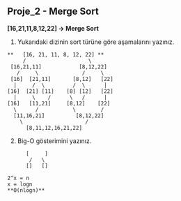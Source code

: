 ## Proje_2 - Merge Sort

**[16,21,11,8,12,22] -> Merge Sort**

1. Yukarıdaki dizinin sort türüne göre aşamalarını yazınız.

```
**   [16, 21, 11, 8, 12, 22] **
     /                    \
 [16,21,11]            [8,12,22]  
   /     \              /     \
 [16]  [21,11]       [8,12]   [22]
  |     /  \         /  \      |
[16]  [21] [11]    [8] [12]   [22]
  |     \    /      \   /      |
[16]   [11,21]     [8,12]    [22]  
  \      /           \        / 
  [11,16,21]          [8,12,22]
    \                    /
      [8,11,12,16,21,22]
```

2. Big-O gösterimini yazınız.

```
      [     ]     
       /   \
      []   []

2^x = n
x = logn
**O(nlogn)**

```

